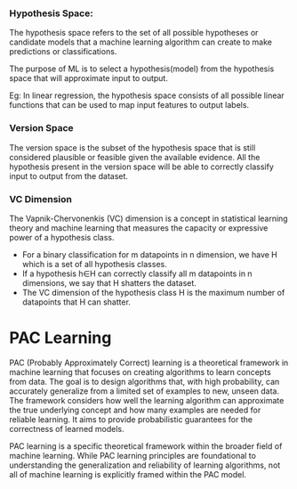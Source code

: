 ### Hypothesis Space:
The hypothesis space refers to the set of all possible hypotheses or candidate models that a machine learning algorithm can create to make predictions or classifications. 

The purpose of ML is to select a hypothesis(model) from the hypothesis space that will approximate input to output.

Eg: In linear regression, the hypothesis space consists of all possible linear functions that can be used to map input features to output labels.

### Version Space
The version space is the subset of the hypothesis space that is still considered plausible or feasible given the available evidence. All the hypothesis present in the version space will be able to correctly classify input to output from the dataset.


### VC Dimension
The Vapnik-Chervonenkis (VC) dimension is a concept in statistical learning theory and machine learning that measures the capacity or expressive power of a hypothesis class. 

- For a binary classification for m datapoints in n dimension, we have H which is a set of all hypothesis classes. 
- If a hypothesis h∈H can correctly classify all m datapoints in n dimensions, we say that H shatters the dataset. 
- The VC dimension of the hypothesis class H is the maximum number of datapoints that H can shatter. 

# PAC Learning
PAC (Probably Approximately Correct) learning is a theoretical framework in machine learning that focuses on creating algorithms to learn concepts from data. The goal is to design algorithms that, with high probability, can accurately generalize from a limited set of examples to new, unseen data. The framework considers how well the learning algorithm can approximate the true underlying concept and how many examples are needed for reliable learning. It aims to provide probabilistic guarantees for the correctness of learned models.

PAC learning is a specific theoretical framework within the broader field of machine learning. While PAC learning principles are foundational to understanding the generalization and reliability of learning algorithms, not all of machine learning is explicitly framed within the PAC model.

